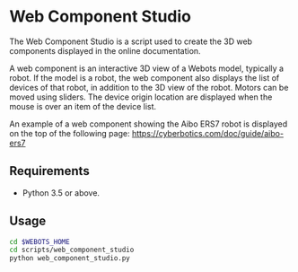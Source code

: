# Web Component Studio

The Web Component Studio is a script used to create the 3D web components displayed in the online documentation.

A web component is an interactive 3D view of a Webots model, typically a robot.
If the model is a robot, the web component also displays the list of devices of that robot, in addition to the 3D view of the robot.
Motors can be moved using sliders.
The device origin location are displayed when the mouse is over an item of the device list.

An example of a web component showing the Aibo ERS7 robot is displayed on the top of the following page: https://cyberbotics.com/doc/guide/aibo-ers7


## Requirements

- Python 3.5 or above.

## Usage

```sh
cd $WEBOTS_HOME
cd scripts/web_component_studio
python web_component_studio.py
```
